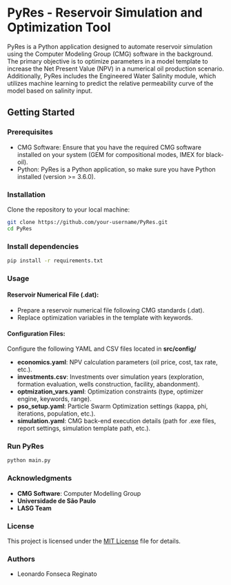# PyRes - Reservoir Simulation and Optimization Tool

PyRes is a Python application designed to automate reservoir simulation using the Computer Modeling Group (CMG) software in the background. The primary objective is to optimize parameters in a model template to increase the Net Present Value (NPV) in a numerical oil production scenario. Additionally, PyRes includes the Engineered Water Salinity module, which utilizes machine learning to predict the relative permeability curve of the model based on salinity input.

## Getting Started

### Prerequisites

- CMG Software: Ensure that you have the required CMG software installed on your system (GEM for compositional modes, IMEX for black-oil).
- Python: PyRes is a Python application, so make sure you have Python installed (version >= 3.6.0).

### Installation

Clone the repository to your local machine:

```bash
git clone https://github.com/your-username/PyRes.git
cd PyRes
```
### Install dependencies
```bash
pip install -r requirements.txt
```

### Usage

#### Reservoir Numerical File (.dat): 
- Prepare a reservoir numerical file following CMG standards (.dat).
- Replace optimization variables in the template with keywords.

#### Configuration Files:
Configure the following YAML and CSV files located in **src/config/**
- **economics.yaml**: NPV calculation parameters (oil price, cost, tax rate, etc.).
- **investments.csv**: Investments over simulation years (exploration, formation evaluation, wells construction, facility, abandonment).
- **optmization_vars.yaml**: Optimization constraints (type, optimizer engine, keywords, range).
- **pso_setup.yaml**: Particle Swarm Optimization settings (kappa, phi, iterations, population, etc.).
- **simulation.yaml**: CMG back-end execution details (path for .exe files, report settings, simulation template path, etc.).

### Run PyRes
```bash
python main.py
```

### Acknowledgments
- **CMG Software**: Computer Modelling Group
- **Universidade de São Paulo**
- **LASG Team**

### License
This project is licensed under the [MIT License](LICENSE.md) file for details.

### Authors
- Leonardo Fonseca Reginato
